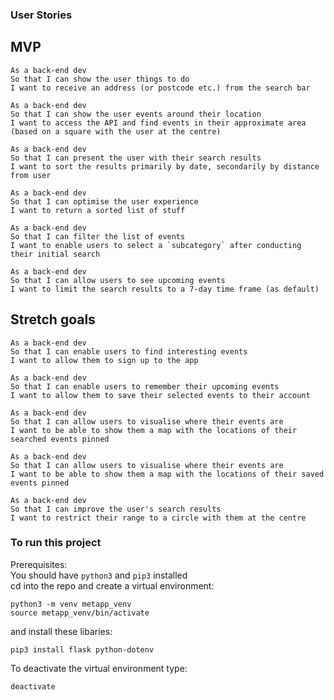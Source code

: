 ### User Stories

## MVP

```
As a back-end dev
So that I can show the user things to do
I want to receive an address (or postcode etc.) from the search bar
```

```
As a back-end dev
So that I can show the user events around their location
I want to access the API and find events in their approximate area
(based on a square with the user at the centre)
```

```
As a back-end dev
So that I can present the user with their search results
I want to sort the results primarily by date, secondarily by distance from user
```

```
As a back-end dev
So that I can optimise the user experience
I want to return a sorted list of stuff
```

```
As a back-end dev
So that I can filter the list of events
I want to enable users to select a `subcategory` after conducting their initial search
```

```
As a back-end dev
So that I can allow users to see upcoming events
I want to limit the search results to a 7-day time frame (as default)
```

## Stretch goals

```
As a back-end dev
So that I can enable users to find interesting events
I want to allow them to sign up to the app
```

```
As a back-end dev
So that I can enable users to remember their upcoming events
I want to allow them to save their selected events to their account
```

```
As a back-end dev
So that I can allow users to visualise where their events are
I want to be able to show them a map with the locations of their searched events pinned
```

```
As a back-end dev
So that I can allow users to visualise where their events are
I want to be able to show them a map with the locations of their saved events pinned
```

```
As a back-end dev
So that I can improve the user's search results
I want to restrict their range to a circle with them at the centre
```

### To run this project
Prerequisites:\
You should have `python3` and `pip3`  installed\
cd into the repo and create a virtual environment:
```
python3 -m venv metapp_venv
source metapp_venv/bin/activate
```
and install these libaries:

```
pip3 install flask python-dotenv
```

To deactivate the virtual environment type:
```
deactivate
```
